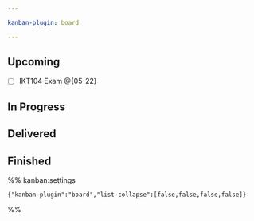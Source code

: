 ```yaml
---

kanban-plugin: board

---
```


## Upcoming

- [ ] IKT104 Exam @{05-22}


## In Progress



## Delivered



## Finished





%% kanban:settings
```
{"kanban-plugin":"board","list-collapse":[false,false,false,false]}
```
%%